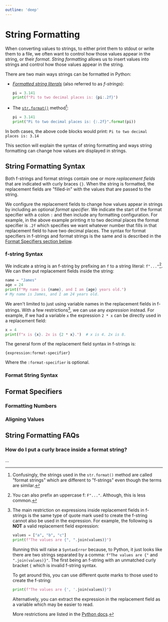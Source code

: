 ```yaml
---
outline: 'deep'
---
```


# String Formatting

When converting values to strings, to either print them to stdout or write them
to a file, we often want to control how those values appear in the string, or
their _format_.
_String formatting_ allows us to insert values into strings and control how
those values appear in the string.

There are two main ways strings can be formatted in Python:

- [_Formatted string literals_][f-strings] (also referred to as _f-strings_):
  ```python
  pi = 3.141
  print(f"Pi to two decimal places is: {pi:.2f}")
  ```
- The [`str.format()`][str.format] method[^1]:
  ```python
  pi = 3.141
  print("Pi to two decimal places is: {:.2f}".format(pi))
  ```

In both cases, the above code blocks would print:
`Pi to two decimal places is: 3.14`

This section will explain the syntax of string formatting and ways string
formatting can change how values are displayed in strings.

## String Formatting Syntax

Both f-strings and format strings contain one or more _replacement fields_ that
are indicated with curly braces `{}`.
When the string is formatted, the replacement fields are "filled-in" with the
values that are passed to the string.

<!--
The main difference between f-strings and format strings is that in f-strings
values are put in the replacement fields directly, and in format strings the
replacement fields are left blank and the values are passed as arguments
to `str.format()`.
-->

We configure the replacement fields to change how values appear in strings by
including an optional _format specifier_.
We indicate the start of the format specifier with a colon `:` and then include
any formatting configuration.
For example, in the above example printing $\pi$ to two decimal places the
format specifier is `.2f` which specifies we want whatever number that fills in
that replacement field to have two decimal places.
The syntax for format specifiers in f-strings and format strings is the same and
is described in the [Format Specifiers section below](#format-string-syntax).

### f-string Syntax

We indicate a string is an f-string by prefixing an `f` to a string literal:
`f"..."`[^2].
We can then put replacement fields inside the string:

```python
name = "James"
age = 24
print(f"My name is {name}, and I am {age} years old.")
# My name is James, and I am 24 years old.
```

[//]: # (Which prints: `My name is James, and I am 24 years old.`)

We aren't limited to just using variable names in the replacement fields in
f-strings.
With a few restrictions[^3], we can use any _expression_ instead.
For example, if we had a variable `x` the expression `2 * x` can be directly
used in a replacement field:

```python
x = 4
print(f"x is {x}. 2x is {2 * x}.")  # x is 4. 2x is 8.
```

The general form of the replacement field syntax in f-strings is:

```text
{expression:format-specifier}
```

Where the `:format-specifier` is optional.


### Format String Syntax

## Format Specifiers

### Formatting Numbers

### Aligning Values

## String Formatting FAQs

### How do I put a curly brace inside a format string?

...

[^1]: Confusingly, the strings used in the `str.format()` method are called
"format strings" which are different to "f-strings" even though the terms are
similar.

[^2]: You can also prefix an uppercase f: `F"..."`. Although, this is less
common.

[^3]:

    The main restriction on expressions inside replacement fields in f-strings 
    is the same type of quote mark used to create the f-string cannot also be 
    used in the expression. For example, the following is **NOT** a valid 
    replacement field expression:
    
    ```python
    values = ["a", "b", "c"]
    print(f"The values are {", ".join(values)}")
    ```
    
    Running this will raise a `SyntaxError` because, to Python, it just looks
    like there are two strings separated by a comma: `f"The values are {"`
    and `".join(values)}"`.
    The first being an f-string with an unmatched curly bracket `{` which is
    invalid f-string syntax.
    
    To get around this, you can use different quote marks to those used to 
    create the f-string:
    
    ```python
    print(f"The values are {', '.join(values)}")
    ```
    
    Alternatively, you can extract the expression in the replacement field as a
    variable which may be easier to read.

    More restrictions are listed in the
    [Python docs][formatted-string-literals].


[f-strings]: https://docs.python.org/3/tutorial/inputoutput.html#tut-f-strings

[str.format]: https://docs.python.org/3/library/stdtypes.html#str.format

[formatted-string-literals]: https://docs.python.org/3/reference/lexical_analysis.html#formatted-string-literals